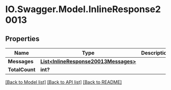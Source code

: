 # IO.Swagger.Model.InlineResponse20013
## Properties

Name | Type | Description | Notes
------------ | ------------- | ------------- | -------------
**Messages** | [**List&lt;InlineResponse20013Messages&gt;**](InlineResponse20013Messages.md) |  | [optional] 
**TotalCount** | **int?** |  | [optional] 

[[Back to Model list]](../README.md#documentation-for-models) [[Back to API list]](../README.md#documentation-for-api-endpoints) [[Back to README]](../README.md)

